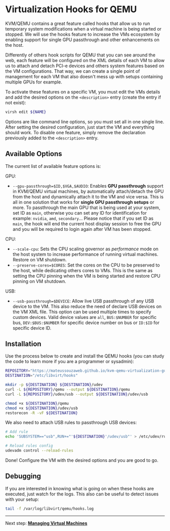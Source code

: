 # Virtualization Hooks for QEMU

KVM/QEMU contains a great feature called hooks that allow us to run temporary system modifications when a virtual machine is being started or stopped. We will use the hooks feature to increase the VMs ecosystem by enabling support for single GPU passthrough and other enhancements on the host.

Differently of others hook scripts for QEMU that you can see around the web, each feature will be configured on the XML details of each VM to allow us to attach and detach PCI-e devices and others system features based on the VM configurations. That way, we can create a single point of management for each VM that also doesn't mess up with setups containing multiple GPUs for example.

To activate these features on a specific VM, you must edit the VMs details and add the desired options on the ``<description>`` entry (create the entry if not exist):

```bash
virsh edit ${NAME}
```

Options are like command line options, so you must set all in one single line. After setting the desired configuration, just start the VM and everything should work. To disable one feature, simply remove the declaration previously added to the ``<description>`` entry.

## Available Options

The current list of available feature options is:

GPU:

- ``--gpu-passthrough=$ID,$VGA,$AUDIO``: Enables **GPU passthrough** support in KVM/QEMU virtual machines, by automatically attach/detach the GPU from the host and dynamically attach it to the VM and vice versa. This is all in one solution that works for **single GPU passthrough setups** or more. To passthrough the main GPU that is being used at your system, set ID as ``main``, otherwise you can set any ID for identification for example: ``nvidia``, ``amd``, ``secondary``... Please notice that if you set ID as ``main``, the hook will end the current host display session to free the GPU and you will be required to login again after VM has been stopped.

CPU:

- ``--scale-cpu``: Sets the CPU scaling governor as *performance* mode on the host system to increase performance of running virtual machines. Restore on VM shutdown.
- ``--preserve-cores=$CORES``: Set the cores on the CPU to be preserved to the host, while dedicating others cores to VMs. This is the same as setting the CPU pinning when the VM is being started and restore CPU pinning on VM shutdown.

USB:

- ``--usb-passthrough=$DEVICE``: Allow live USB passthrough of any USB device to the VM. This also reduce the need of declare USB devices on the VM XML file. This option can be used multiple times to specify custom devices. Valid device values are ``all``, ``BUS:$NUMBER`` for specific bus, ``DEV:$BUS:$NUMBER`` for specific device number on bus or `ID:$ID` for specific device ID.

## Installation

Use the process below to create and install the QEMU hooks (you can study the code to learn more if you are a programmer or sysadmin):

```bash
REPOSITORY="https://mateussouzaweb.github.io/kvm-qemu-virtualization-guide/Scripts/hooks"
DESTINATION="/etc/libvirt/hooks"

mkdir -p ${DESTINATION} ${DESTINATION}/udev
curl -L ${REPOSITORY}/qemu --output ${DESTINATION}/qemu
curl -L ${REPOSITORY}/udev/usb --output ${DESTINATION}/udev/usb

chmod +x ${DESTINATION}/qemu
chmod +x ${DESTINATION}/udev/usb
restorecon -R -vF ${DESTINATION}
```

We also need to attach USB rules to passthrough USB devices:

```bash
# Add rule
echo 'SUBSYSTEM=="usb",RUN+="'${DESTINATION}'/udev/usb"' > /etc/udev/rules.d/90-libvirt-usb.rules

# Reload rules config
udevadm control --reload-rules
```

Done! Configure the VM with the desired options and you are good to go.

## Debugging

If you are interested in knowing what is going on when these hooks are executed, just watch for the logs. This also can be useful to detect issues with your setup:

```bash
tail -f /var/log/libvirt/qemu/hooks.log
```

----

Next step: **[Managing Virtual Machines](4%20-%20Virtual%20Machine%20Management.md)**
